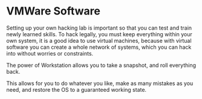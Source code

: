 # VMWare Software

Setting up your own hacking lab is important so that you can test and train newly learned skills. To hack legally, you must keep everything within your own system, it is a good idea to use virtual machines, because with virtual software you can create a whole network of systems, which you can hack into without worries or constraints.

The power of Workstation allows you to take a snapshot, and roll everything back.

This allows for you to do whatever you like, make as many mistakes as you need, and restore the OS to a guaranteed working state.
